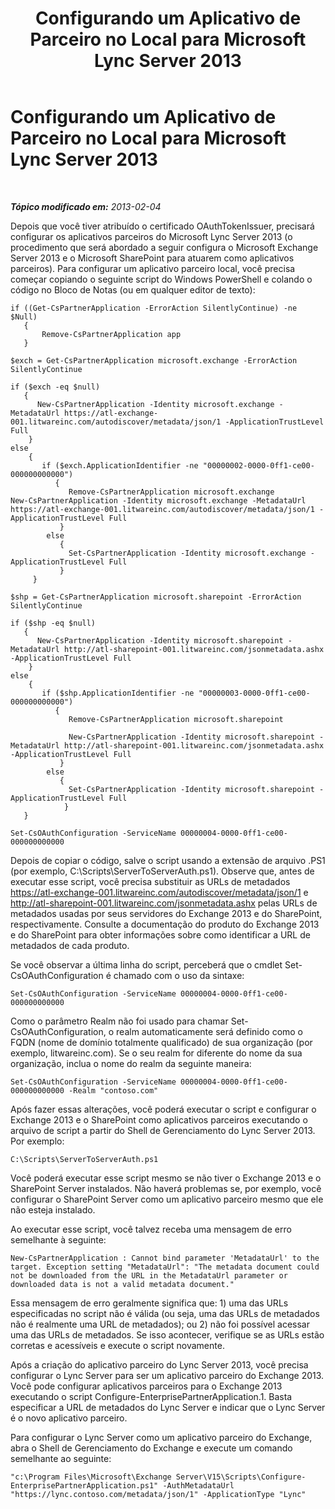 ﻿---
title: Configurando um Aplicativo de Parceiro no Local para Microsoft Lync Server 2013
TOCTitle: Configurando um Aplicativo de Parceiro no Local para Microsoft Lync Server 2013
ms:assetid: 696f2b26-e5d0-42b5-9785-a26c2ce25bb7
ms:mtpsurl: https://technet.microsoft.com/pt-br/library/JJ204975(v=OCS.15)
ms:contentKeyID: 49306992
ms.date: 05/19/2016
mtps_version: v=OCS.15
ms.translationtype: HT
---

# Configurando um Aplicativo de Parceiro no Local para Microsoft Lync Server 2013

 

_**Tópico modificado em:** 2013-02-04_

Depois que você tiver atribuído o certificado OAuthTokenIssuer, precisará configurar os aplicativos parceiros do Microsoft Lync Server 2013 (o procedimento que será abordado a seguir configura o Microsoft Exchange Server 2013 e o Microsoft SharePoint para atuarem como aplicativos parceiros). Para configurar um aplicativo parceiro local, você precisa começar copiando o seguinte script do Windows PowerShell e colando o código no Bloco de Notas (ou em qualquer editor de texto):

    if ((Get-CsPartnerApplication -ErrorAction SilentlyContinue) -ne $Null)
       {
           Remove-CsPartnerApplication app
       }
    
    $exch = Get-CsPartnerApplication microsoft.exchange -ErrorAction SilentlyContinue
            
    if ($exch -eq $null)
       {
          New-CsPartnerApplication -Identity microsoft.exchange -MetadataUrl https://atl-exchange-001.litwareinc.com/autodiscover/metadata/json/1 -ApplicationTrustLevel Full 
        }
    else
        {
           if ($exch.ApplicationIdentifier -ne "00000002-0000-0ff1-ce00-000000000000")
              {
                 Remove-CsPartnerApplication microsoft.exchange
    New-CsPartnerApplication -Identity microsoft.exchange -MetadataUrl https://atl-exchange-001.litwareinc.com/autodiscover/metadata/json/1 -ApplicationTrustLevel Full 
               }
            else
               {
                 Set-CsPartnerApplication -Identity microsoft.exchange -ApplicationTrustLevel Full 
               }
         }
    
    $shp = Get-CsPartnerApplication microsoft.sharepoint -ErrorAction SilentlyContinue
            
    if ($shp -eq $null)
       {
          New-CsPartnerApplication -Identity microsoft.sharepoint -MetadataUrl http://atl-sharepoint-001.litwareinc.com/jsonmetadata.ashx -ApplicationTrustLevel Full 
        }
    else
        {
           if ($shp.ApplicationIdentifier -ne "00000003-0000-0ff1-ce00-000000000000")
              {
                 Remove-CsPartnerApplication microsoft.sharepoint
      
                 New-CsPartnerApplication -Identity microsoft.sharepoint -MetadataUrl http://atl-sharepoint-001.litwareinc.com/jsonmetadata.ashx -ApplicationTrustLevel Full 
               }
            else
               {
                 Set-CsPartnerApplication -Identity microsoft.sharepoint -ApplicationTrustLevel Full 
                }
       }
    
    Set-CsOAuthConfiguration -ServiceName 00000004-0000-0ff1-ce00-000000000000

Depois de copiar o código, salve o script usando a extensão de arquivo .PS1 (por exemplo, C:\\Scripts\\ServerToServerAuth.ps1). Observe que, antes de executar esse script, você precisa substituir as URLs de metadados https://atl-exchange-001.litwareinc.com/autodiscover/metadata/json/1 e http://atl-sharepoint-001.litwareinc.com/jsonmetadata.ashx pelas URLs de metadados usadas por seus servidores do Exchange 2013 e do SharePoint, respectivamente. Consulte a documentação do produto do Exchange 2013 e do SharePoint para obter informações sobre como identificar a URL de metadados de cada produto.

Se você observar a última linha do script, perceberá que o cmdlet Set-CsOAuthConfiguration é chamado com o uso da sintaxe:

    Set-CsOAuthConfiguration -ServiceName 00000004-0000-0ff1-ce00-000000000000

Como o parâmetro Realm não foi usado para chamar Set-CsOAuthConfiguration, o realm automaticamente será definido como o FQDN (nome de domínio totalmente qualificado) de sua organização (por exemplo, litwareinc.com). Se o seu realm for diferente do nome da sua organização, inclua o nome do realm da seguinte maneira:

    Set-CsOAuthConfiguration -ServiceName 00000004-0000-0ff1-ce00-000000000000 -Realm "contoso.com"

Após fazer essas alterações, você poderá executar o script e configurar o Exchange 2013 e o SharePoint como aplicativos parceiros executando o arquivo de script a partir do Shell de Gerenciamento do Lync Server 2013. Por exemplo:

    C:\Scripts\ServerToServerAuth.ps1

Você poderá executar esse script mesmo se não tiver o Exchange 2013 e o SharePoint Server instalados. Não haverá problemas se, por exemplo, você configurar o SharePoint Server como um aplicativo parceiro mesmo que ele não esteja instalado.

Ao executar esse script, você talvez receba uma mensagem de erro semelhante à seguinte:

    New-CsPartnerApplication : Cannot bind parameter 'MetadataUrl' to the target. Exception setting "MetadataUrl": "The metadata document could not be downloaded from the URL in the MetadataUrl parameter or downloaded data is not a valid metadata document."

Essa mensagem de erro geralmente significa que: 1) uma das URLs especificadas no script não é válida (ou seja, uma das URLs de metadados não é realmente uma URL de metadados); ou 2) não foi possível acessar uma das URLs de metadados. Se isso acontecer, verifique se as URLs estão corretas e acessíveis e execute o script novamente.

Após a criação do aplicativo parceiro do Lync Server 2013, você precisa configurar o Lync Server para ser um aplicativo parceiro do Exchange 2013. Você pode configurar aplicativos parceiros para o Exchange 2013 executando o script Configure-EnterprisePartnerApplication.1. Basta especificar a URL de metadados do Lync Server e indicar que o Lync Server é o novo aplicativo parceiro.

Para configurar o Lync Server como um aplicativo parceiro do Exchange, abra o Shell de Gerenciamento do Exchange e execute um comando semelhante ao seguinte:

    "c:\Program Files\Microsoft\Exchange Server\V15\Scripts\Configure-EnterprisePartnerApplication.ps1" -AuthMetadataUrl "https://lync.contoso.com/metadata/json/1" -ApplicationType "Lync"

